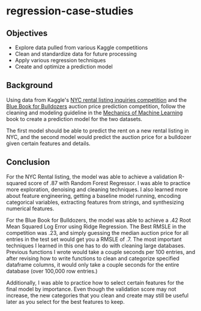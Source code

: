 # regression-case-studies

## Objectives
- Explore data pulled from various Kaggle competitions
- Clean and standardize data for future processing
- Apply various regression techniques
- Create and optimize a prediction model

## Background
Using data from Kaggle's [NYC rental listing inquiries competition](https://www.kaggle.com/c/two-sigma-connect-rental-listing-inquiries) and the [Blue Book for Bulldozers](https://www.kaggle.com/c/bluebook-for-bulldozers/data) auction price prediction competition, follow the cleaning and modeling guideline in the [Mechanics of Machine Learning](https://mlbook.explained.ai/) book to create a prediction model for the two datasets.

The first model should be able to predict the rent on a new rental listing in NYC, and the second model would predict the auction price for a bulldozer given certain features and details.

## Conclusion
For the NYC Rental listing, the model was able to achieve a validation R-squared score of .87 with Random Forest Regressor. I was able to practice more exploration, denoising and cleaning techniques. I also learned more about feature engineering, getting a baseline model running, encoding categorical variables, extracting features from strings, and synthesizing numerical features.

For the Blue Book for Bulldozers, the model was able to achieve a .42 Root Mean Squared Log Error using Ridge Regression. The Best RMSLE in the competition was .23, and simply guessing the median auction price for all entries in the test set would get you a RMSLE of .7. The most important techniques I learned in this one has to do with cleaning large databases. Previous functions I wrote would take a couple seconds per 100 entries, and after revising how to write functions to clean and categorize specified dataframe columns, it would only take a couple seconds for the entire database (over 100,000 row entries.)

Additionally, I was able to practice how to select certain features for the final model by importance. Even though the validation score may not increase, the new categories that you clean and create may still be useful later as you select for the best features to keep.